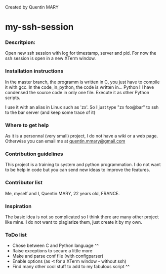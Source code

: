 Created by Quentin MARY


my-ssh-session
==============

### Descritpion:
Open new ssh session with log for timestamp, server and pid. For now the ssh session is open in a new XTerm window.

### Installation instructions
In the master branch, the programm is written in C, you just have to compile it with gcc.
In the code_in_python, the code is written in... Python ! I have condensed the source code in only one file. Execute it as other Python scripts.

I use it with an alias in Linux such as 'zx'. So I just type "zx foo@bar" to ssh to the bar server (and keep some trace of it)

### Where to get help
As it is a personnal (very small) project, I do not have a wiki or a web page. Otherwise you can email me at quentin.mmary@gmail.com

### Contribution guidelines
This project is a training to system and python programmation. I do not want to be help in code but you can send new ideas to improve the features.

### Contributor list
Me, myself and I, Quentin MARY, 22 years old, FRANCE.

### Inspiration
The basic idea is not so complicated so I think there are many other project like mine. I do not want to plagiarize them, just create it by my own.

### ToDo list
  - Chose between C and Python language ^^
  - Raise exceptions to secure a little more
  - Make and parse conf file (with configparser)
  - Enable options (as -t for a XTerm window - without ssh)
  - Find many other cool stuff to add to my fabulous script ^^
